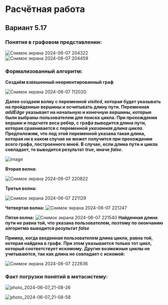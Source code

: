 # Расчётная работа 
## Вариант 5.17
### Понятия в графовом представлении:
![Снимок экрана 2024-06-07 204322](https://github.com/iis-32170x/RPIIS/assets/144333910/76265116-2e9c-4833-9fdc-6fabd084a904)
![Снимок экрана 2024-06-07 204459](https://github.com/iis-32170x/RPIIS/assets/144333910/a86e59e9-1a6f-4806-be41-097c0dc633bf)
### Формализованный алгоритм:
**Создаём взвешенный неориентированный граф**

![Снимок экрана 2024-06-07 112020](https://github.com/iis-32170x/RPIIS/assets/144333910/a5f0b656-32a3-44b6-8a53-39bfd8fbe203)

**Далее создаем волну с переменной *visited*, которая будет указывать на пройденные вершины и осчитывать длину пути.
Переменная *addEdge* указывает на начальную и конечную вершины, которые были выбраны пользователем для поиска цикла.
При прохождении вершин и подсчете веса ребер, с графа выводится длина пути, которая сравнивается с переменной *указанная длина цикла*.
Предположим, что под этой переменной указана такая длина, которая ни в каком случае не может получится при прохождении всего графа, построенного мной.
В случае, если длина пути и цикла совпадает, то выводится результат *true*, иначе *false*.**

![image](https://github.com/iis-32170x/RPIIS/assets/144333910/726e163f-dbf3-4ff8-8399-c8eee9ac38be)

**Вторая волна:**

![Снимок экрана 2024-06-07 220822](https://github.com/iis-32170x/RPIIS/assets/144333910/d80773f1-b33e-4cb8-82c4-5d45b39c9541)

**Третья волна:**

![Снимок экрана 2024-06-07 221129](https://github.com/iis-32170x/RPIIS/assets/144333910/378057b0-21e9-48d9-bd45-d3279ac913c5)

**Четвертая волна:**
![Снимок экрана 2024-06-07 221247](https://github.com/iis-32170x/RPIIS/assets/144333910/ae481a7f-94ea-4b57-bf4d-b3b470be62b7)

**Пятая волна:**
![Снимок экрана 2024-06-07 221540](https://github.com/iis-32170x/RPIIS/assets/144333910/bec53f7c-7017-4551-8b6a-7710d1ff5599)
**Найденная длина пути не равна той, что указана пользователем, поэтому по окончанию алгоритма выводится результат *false***

**Пример, когда введенная пользователем длина цикла, равна той, которая найдена в графе. При этом указывается только тот цикл, который соответствует искомому.
Другие возможные циклы не учитываются, так как длина не совпадает с искомой:**

![Снимок экрана 2024-06-07 222836](https://github.com/iis-32170x/RPIIS/assets/144333910/ba8ba131-83c6-4ee7-9119-e15e1250387e)

### Факт погрузки понятий в метасистему:

![photo_2024-06-07_21-08-26](https://github.com/iis-32170x/RPIIS/assets/144333910/f3b3ecaa-4c45-4afa-b009-5e037c75ac19)

![photo_2024-06-07_21-08-58](https://github.com/iis-32170x/RPIIS/assets/144333910/1697093c-5e7a-4b33-8ec9-cb89cccc38bd)

